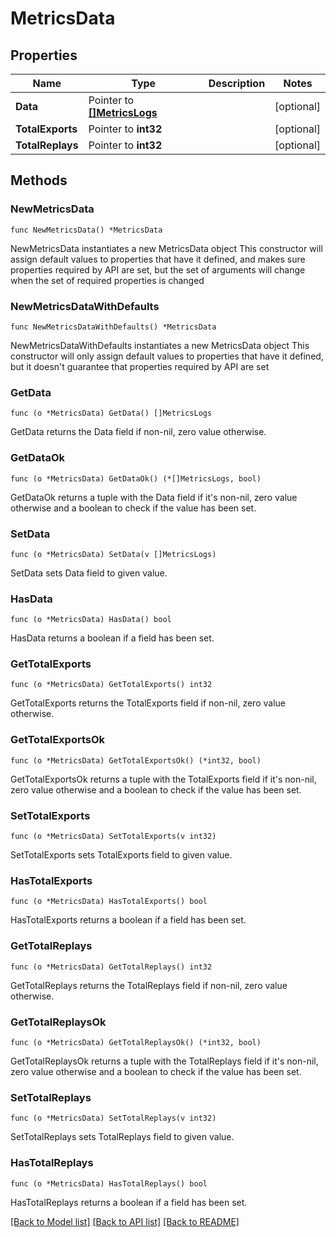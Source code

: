 # MetricsData

## Properties

Name | Type | Description | Notes
------------ | ------------- | ------------- | -------------
**Data** | Pointer to [**[]MetricsLogs**](MetricsLogs.md) |  | [optional] 
**TotalExports** | Pointer to **int32** |  | [optional] 
**TotalReplays** | Pointer to **int32** |  | [optional] 

## Methods

### NewMetricsData

`func NewMetricsData() *MetricsData`

NewMetricsData instantiates a new MetricsData object
This constructor will assign default values to properties that have it defined,
and makes sure properties required by API are set, but the set of arguments
will change when the set of required properties is changed

### NewMetricsDataWithDefaults

`func NewMetricsDataWithDefaults() *MetricsData`

NewMetricsDataWithDefaults instantiates a new MetricsData object
This constructor will only assign default values to properties that have it defined,
but it doesn't guarantee that properties required by API are set

### GetData

`func (o *MetricsData) GetData() []MetricsLogs`

GetData returns the Data field if non-nil, zero value otherwise.

### GetDataOk

`func (o *MetricsData) GetDataOk() (*[]MetricsLogs, bool)`

GetDataOk returns a tuple with the Data field if it's non-nil, zero value otherwise
and a boolean to check if the value has been set.

### SetData

`func (o *MetricsData) SetData(v []MetricsLogs)`

SetData sets Data field to given value.

### HasData

`func (o *MetricsData) HasData() bool`

HasData returns a boolean if a field has been set.

### GetTotalExports

`func (o *MetricsData) GetTotalExports() int32`

GetTotalExports returns the TotalExports field if non-nil, zero value otherwise.

### GetTotalExportsOk

`func (o *MetricsData) GetTotalExportsOk() (*int32, bool)`

GetTotalExportsOk returns a tuple with the TotalExports field if it's non-nil, zero value otherwise
and a boolean to check if the value has been set.

### SetTotalExports

`func (o *MetricsData) SetTotalExports(v int32)`

SetTotalExports sets TotalExports field to given value.

### HasTotalExports

`func (o *MetricsData) HasTotalExports() bool`

HasTotalExports returns a boolean if a field has been set.

### GetTotalReplays

`func (o *MetricsData) GetTotalReplays() int32`

GetTotalReplays returns the TotalReplays field if non-nil, zero value otherwise.

### GetTotalReplaysOk

`func (o *MetricsData) GetTotalReplaysOk() (*int32, bool)`

GetTotalReplaysOk returns a tuple with the TotalReplays field if it's non-nil, zero value otherwise
and a boolean to check if the value has been set.

### SetTotalReplays

`func (o *MetricsData) SetTotalReplays(v int32)`

SetTotalReplays sets TotalReplays field to given value.

### HasTotalReplays

`func (o *MetricsData) HasTotalReplays() bool`

HasTotalReplays returns a boolean if a field has been set.


[[Back to Model list]](../README.md#documentation-for-models) [[Back to API list]](../README.md#documentation-for-api-endpoints) [[Back to README]](../README.md)


